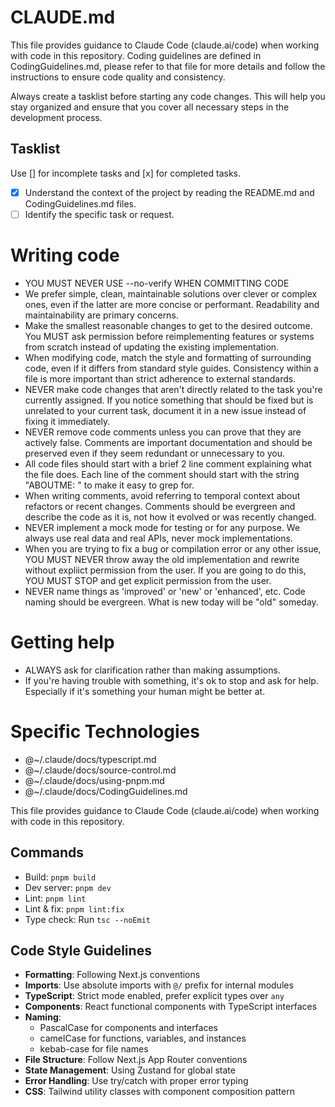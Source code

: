 # CLAUDE.md

This file provides guidance to Claude Code (claude.ai/code) when working with code in this repository. Coding guidelines are defined in CodingGuidelines.md, please refer to that file for more details and follow the instructions to ensure code quality and consistency.

Always create a tasklist before starting any code changes. This will help you stay organized and ensure that you cover all necessary steps in the development process.
## Tasklist
 Use [] for incomplete tasks and [x] for completed tasks.
- [x] Understand the context of the project by reading the README.md and CodingGuidelines.md files.
- [ ] Identify the specific task or request.

# Writing code

- YOU MUST NEVER USE --no-verify WHEN COMMITTING CODE
- We prefer simple, clean, maintainable solutions over clever or complex ones, even if the latter are more concise or performant. Readability and maintainability are primary concerns.
- Make the smallest reasonable changes to get to the desired outcome. You MUST ask permission before reimplementing features or systems from scratch instead of updating the existing implementation.
- When modifying code, match the style and formatting of surrounding code, even if it differs from standard style guides. Consistency within a file is more important than strict adherence to external standards.
- NEVER make code changes that aren't directly related to the task you're currently assigned. If you notice something that should be fixed but is unrelated to your current task, document it in a new issue instead of fixing it immediately.
- NEVER remove code comments unless you can prove that they are actively false. Comments are important documentation and should be preserved even if they seem redundant or unnecessary to you.
- All code files should start with a brief 2 line comment explaining what the file does. Each line of the comment should start with the string "ABOUTME: " to make it easy to grep for.
- When writing comments, avoid referring to temporal context about refactors or recent changes. Comments should be evergreen and describe the code as it is, not how it evolved or was recently changed.
- NEVER implement a mock mode for testing or for any purpose. We always use real data and real APIs, never mock implementations.
- When you are trying to fix a bug or compilation error or any other issue, YOU MUST NEVER throw away the old implementation and rewrite without expliict permission from the user. If you are going to do this, YOU MUST STOP and get explicit permission from the user.
- NEVER name things as 'improved' or 'new' or 'enhanced', etc. Code naming should be evergreen. What is new today will be "old" someday.

# Getting help

- ALWAYS ask for clarification rather than making assumptions.
- If you're having trouble with something, it's ok to stop and ask for help. Especially if it's something your human might be better at.


# Specific Technologies

- @~/.claude/docs/typescript.md
- @~/.claude/docs/source-control.md
- @~/.claude/docs/using-pnpm.md
- @~/.claude/docs/CodingGuidelines.md

This file provides guidance to Claude Code (claude.ai/code) when working with code in this repository.

## Commands
- Build: `pnpm build`
- Dev server: `pnpm dev`
- Lint: `pnpm lint`
- Lint & fix: `pnpm lint:fix`
- Type check: Run `tsc --noEmit` 

## Code Style Guidelines
- **Formatting**: Following Next.js conventions
- **Imports**: Use absolute imports with `@/` prefix for internal modules
- **TypeScript**: Strict mode enabled, prefer explicit types over `any`
- **Components**: React functional components with TypeScript interfaces
- **Naming**: 
  - PascalCase for components and interfaces
  - camelCase for functions, variables, and instances
  - kebab-case for file names
- **File Structure**: Follow Next.js App Router conventions
- **State Management**: Using Zustand for global state
- **Error Handling**: Use try/catch with proper error typing
- **CSS**: Tailwind utility classes with component composition pattern

